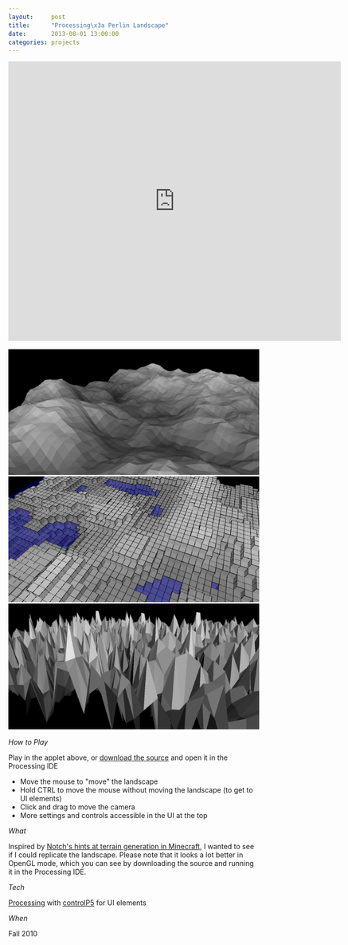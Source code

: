 ```yaml
---
layout:     post
title:      "Processing\x3a Perlin Landscape"
date:       2013-08-01 13:00:00
categories: projects
---
```


<iframe width="668" height="560" scrolling="no" frameborder="0" src="http://www.openprocessing.org/sketch/46408/embed/?width=640&height=480&border=true"></iframe>

[![Default settings][thumb1]][img1] [![Edges + boxy + water][thumb2]][img2] [![Noisy][thumb3]][img3]

*How to Play*

Play in the applet above, or [download the source][src] and open it in the
Processing IDE

* Move the mouse to "move" the landscape
* Hold CTRL to move the mouse without moving the landscape (to get to UI
elements)
* Click and drag to move the camera
* More settings and controls accessible in the UI at the top

*What*

Inspired by [Notch's hints at terrain generation in Minecraft][minecraft], I
wanted to see if I could replicate the landscape. Please note that it looks a
lot better in OpenGL mode, which you can see by downloading the source and
running it in the Processing IDE.

*Tech*

[Processing][proc] with [controlP5][cp5] for UI elements

*When*

Fall 2010


[thumb1]: /assets/images/perlin/1_thumb.png "Default settings"
[thumb2]: /assets/images/perlin/2_thumb.png "Edges + boxy + water"
[thumb3]: /assets/images/perlin/3_thumb.png "Noisy"
[img1]: /assets/images/perlin/default_settings.png
[img2]: /assets/images/perlin/edges_boxy_water.png
[img3]: /assets/images/perlin/noisy.png
[src]: /assets/projects/perlin/explore_perlin.pde
[minecraft]: http://notch.tumblr.com/post/3746989361/terrain-generation-part-1
[proc]: http://processing.org/
[cp5]: http://www.sojamo.de/libraries/controlP5/
